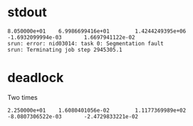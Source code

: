 # stdout

    8.050000e+01    6.9986699416e+01        1.4244249395e+06        -1.6932099994e-03       1.6697941122e-02
    srun: error: nid03014: task 0: Segmentation fault
    srun: Terminating job step 2945305.1

# deadlock

Two times

    2.250000e+01    1.6080401056e-02        1.1177369989e+02        -8.0807306522e-03       -2.4729833221e-02
